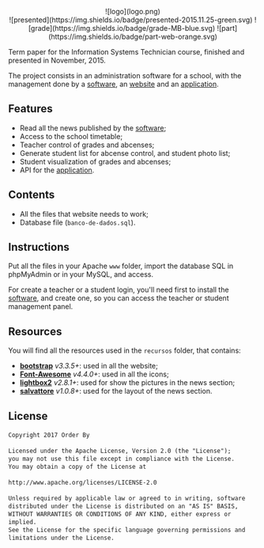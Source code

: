 <p align="center">
![logo](logo.png)<br/>
![presented](https://img.shields.io/badge/presented-2015.11.25-green.svg) ![grade](https://img.shields.io/badge/grade-MB-blue.svg) ![part](https://img.shields.io/badge/part-web-orange.svg)
</p>

Term paper for the Information Systems Technician course, finished and presented in November, 2015.

The project consists in an administration software for a school, with the management done by a [software](https://github.com/alessandrojean/order-by-desktop), an [website](https://github.com/alessandrojean/order-by-web) and an [application](https://github.com/alessandrojean/order-by-android).

## Features
- Read all the news published by the [software](https://github.com/alessandrojean/order-by-desktop);
- Access to the school timetable;
- Teacher control of grades and abcenses;
- Generate student list for abcense control, and student photo list;
- Student visualization of grades and abcenses;
- API for the [application](https://github.com/alessandrojean/order-by-android).

## Contents
- All the files that website needs to work;
- Database file (`banco-de-dados.sql`).

## Instructions

Put all the files in your Apache `www` folder, import the database SQL in phpMyAdmin or in your MySQL, and access.

For create a teacher or a student login, you'll need first to install the [software](https://github.com/alessandrojean/order-by-desktop), and create one, so you can access the teacher or student management panel.

## Resources

You will find all the resources used in the `recursos` folder, that contains:

- **[bootstrap](https://github.com/twbs/bootstrap)** *v3.3.5+*: used in all the website;
- **[Font-Awesome](https://github.com/FortAwesome/Font-Awesome)** *v4.4.0+*: used in all the icons;
- **[lightbox2](https://github.com/lokesh/lightbox2)** *v2.8.1+*: used for show the pictures in the news section;
- **[salvattore](https://github.com/rnmp/salvattore)** *v1.0.8+*: used for the layout of the news section.

## License

    Copyright 2017 Order By

    Licensed under the Apache License, Version 2.0 (the "License");
    you may not use this file except in compliance with the License.
    You may obtain a copy of the License at

    http://www.apache.org/licenses/LICENSE-2.0

    Unless required by applicable law or agreed to in writing, software
    distributed under the License is distributed on an "AS IS" BASIS,
    WITHOUT WARRANTIES OR CONDITIONS OF ANY KIND, either express or implied.
    See the License for the specific language governing permissions and
    limitations under the License.
